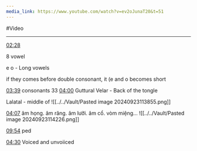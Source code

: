 ```yaml
---
media_link: https://www.youtube.com/watch?v=ev2oJunaT20&t=51
---
```

#Video

---
[02:28](https://www.youtube.com/watch?t=148&v=ev2oJunaT20)

8 vowel 

e o - Long vowels 

if they comes before double consonant, it (e and o becomes short


[03:39](https://www.youtube.com/watch?t=219&v=ev2oJunaT20)
consonants 33
[04:00](https://www.youtube.com/watch?t=240&v=ev2oJunaT20)
Guttural Velar - Back of the tongle

Lalatal - middle of 
![[../../Vault/Pasted image 20240923113855.png]]



[04:07](https://www.youtube.com/watch?t=247&v=ev2oJunaT20)
âm họng. âm răng. âm lưỡi. âm cổ. vòm miệng...
![[../../Vault/Pasted image 20240923114226.png]]




[09:54](https://www.youtube.com/watch?t=594&v=ev2oJunaT20)
ped

[04:30](https://www.youtube.com/watch?t=270&v=ev2oJunaT20)
Voiced and unvoiiced
